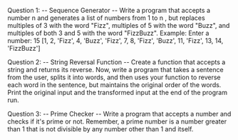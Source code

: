 Question 1:
-- Sequence Generator --
Write a program that accepts a number n and generates a list of numbers from 1 to n , but replaces multiples of 3 with the word "Fizz", multiples of 5 with the word "Buzz", and multiples of both 3 and 5 with the word "FizzBuzz".
Example: 
Enter a number: 15
[1, 2, 'Fizz', 4, 'Buzz', 'Fizz', 7, 8, 'Fizz', 'Buzz', 11, 'Fizz', 13, 14, 'FizzBuzz']


Question 2:
-- String Reversal Function --
Create a function that accepts a string and returns its reverse. Now, write a program that takes a sentence from the user, splits it into words, and then uses your function to reverse each word in the sentence, but maintains the original order of the words.
Print the original input and the transformed input at the end of the program run.


Question 3:
-- Prime Checker --
Write a program that accepts a number and checks if it's prime or not. Remember, a prime number is a number greater than 1 that is not divisible by any number other than 1 and itself.



